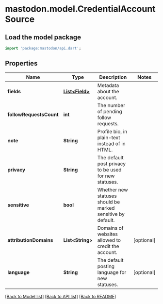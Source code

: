 # mastodon.model.CredentialAccountSource

## Load the model package
```dart
import 'package:mastodon/api.dart';
```

## Properties
Name | Type | Description | Notes
------------ | ------------- | ------------- | -------------
**fields** | [**List&lt;Field&gt;**](Field.md) | Metadata about the account. | 
**followRequestsCount** | **int** | The number of pending follow requests. | 
**note** | **String** | Profile bio, in plain-text instead of in HTML. | 
**privacy** | **String** | The default post privacy to be used for new statuses. | 
**sensitive** | **bool** | Whether new statuses should be marked sensitive by default. | 
**attributionDomains** | **List&lt;String&gt;** | Domains of websites allowed to credit the account. | [optional] 
**language** | **String** | The default posting language for new statuses. | [optional] 

[[Back to Model list]](../README.md#documentation-for-models) [[Back to API list]](../README.md#documentation-for-api-endpoints) [[Back to README]](../README.md)


